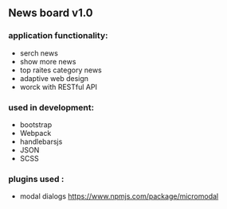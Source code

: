 ## **News board v1.0**

### application functionality:

- serch news
- show more news
- top raites category news
- adaptive web design
- worck with RESTful API

### used in development:

- bootstrap
- Webpack
- handlebarsjs
- JSON
- SCSS

### plugins used :

- modal dialogs https://www.npmjs.com/package/micromodal
